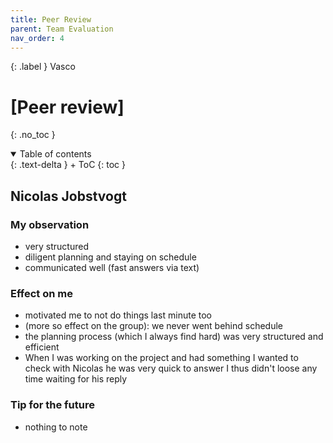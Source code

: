 ```yaml
---
title: Peer Review
parent: Team Evaluation
nav_order: 4
---
```


{: .label }
Vasco

# [Peer review]
{: .no_toc }

<details open markdown="block">
{: .text-delta }
<summary>Table of contents</summary>
+ ToC
{: toc }
</details>

## Nicolas Jobstvogt

### My observation

- very structured
- diligent planning and staying on schedule
- communicated well (fast answers via text)

### Effect on me

- motivated me to not do things last minute too
- (more so effect on the group): we never went behind schedule
- the planning process (which I always find hard) was very structured and efficient
- When I was working on the project and had something I wanted to check with Nicolas he was very quick to answer I thus didn't loose any time waiting for his reply

### Tip for the future

- nothing to note